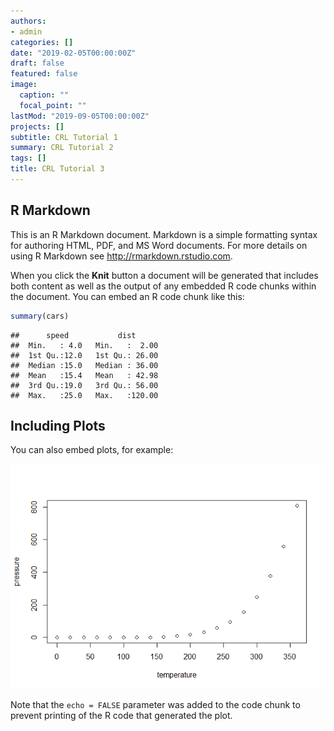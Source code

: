 ```yaml
---
authors:
- admin
categories: []
date: "2019-02-05T00:00:00Z"
draft: false
featured: false
image:
  caption: ""
  focal_point: ""
lastMod: "2019-09-05T00:00:00Z"
projects: []
subtitle: CRL Tutorial 1
summary: CRL Tutorial 2
tags: []
title: CRL Tutorial 3
---
```



R Markdown
----------

This is an R Markdown document. Markdown is a simple formatting syntax
for authoring HTML, PDF, and MS Word documents. For more details on
using R Markdown see
<a href="http://rmarkdown.rstudio.com" class="uri">http://rmarkdown.rstudio.com</a>.

When you click the **Knit** button a document will be generated that
includes both content as well as the output of any embedded R code
chunks within the document. You can embed an R code chunk like this:

``` r
summary(cars)
```

    ##      speed           dist       
    ##  Min.   : 4.0   Min.   :  2.00  
    ##  1st Qu.:12.0   1st Qu.: 26.00  
    ##  Median :15.0   Median : 36.00  
    ##  Mean   :15.4   Mean   : 42.98  
    ##  3rd Qu.:19.0   3rd Qu.: 56.00  
    ##  Max.   :25.0   Max.   :120.00

Including Plots
---------------

You can also embed plots, for example:

![png](test_files/figure-markdown_github/pressure-1.png)

Note that the `echo = FALSE` parameter was added to the code chunk to
prevent printing of the R code that generated the plot.
